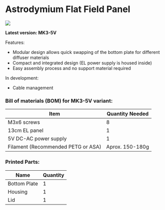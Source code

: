 # Astrodymium Flat Field Panel

![](https://i.imgur.com/RfSpceu.png)

**Latest version: MK3-5V**

Features: 

* Modular design allows quick swapping of the bottom plate for different diffuser materials
* Compact and integrated design (EL power supply is housed inside)
* Easy assembly process and no support material required


In development:

* Cable management

### Bill of materials (BOM) for MK3-5V variant:

| Item        | Quantity Needed |
| ------------- |-------------| 
| M3x6 screws      | 8 |
| 13cm EL panel      | 1  
| 5V DC-AC power supply | 1 |
| Filament (Recommended PETG or ASA) | Aprox. 150-180g |  

### Printed Parts:

| Name        | Quantity |
| ------------- |-------------| 
| Bottom Plate      | 1 |
| Housing      | 1  
| Lid | 1 |
